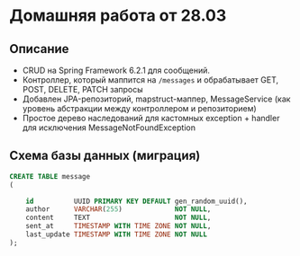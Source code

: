 # Домашняя работа от 28.03

## Описание

- CRUD на Spring Framework 6.2.1 для сообщений.
- Контроллер, который маппится на `/messages` и обрабатывает GET, POST, DELETE, PATCH запросы
- Добавлен JPA-репозиторий, mapstruct-маппер, MessageService (как уровень абстракции между контроллером и репозиторием)
- Простое дерево наследований для кастомных exception + handler для исключения MessageNotFoundException

## Схема базы данных (миграция)
```sql
CREATE TABLE message
(

    id          UUID PRIMARY KEY DEFAULT gen_random_uuid(),
    author      VARCHAR(255)             NOT NULL,
    content     TEXT                     NOT NULL,
    sent_at     TIMESTAMP WITH TIME ZONE NOT NULL,
    last_update TIMESTAMP WITH TIME ZONE NOT NULL
);

```